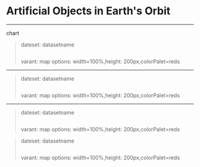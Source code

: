 # Artificial Objects in Earth's Orbit

---
chart
>
>dateset: datasetname
> ```sql
> 
> ```
>varant: map
>options: width=100%,height: 200px,colorPalet=reds
>
---
>dateset: datasetname
> ```sql
> 
> ```
>varant: map
>options: width=100%,height: 200px,colorPalet=reds
>
>
---
>
>dateset: datasetname
> ```sql
> 
> ```
>varant: map
>options: width=100%,height: 200px,colorPalet=reds
>

>
>dateset: datasetname
> ```sql
> 
> ```
>varant: map
>options: width=100%,height: 200px,colorPalet=reds
>


